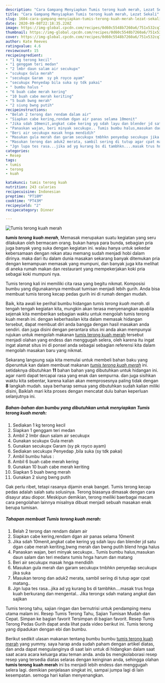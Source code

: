 ```yaml
---
description: "Cara Gampang Menyiapkan Tumis terong kuah merah, Lezat Sekali"
title: "Cara Gampang Menyiapkan Tumis terong kuah merah, Lezat Sekali"
slug: 1604-cara-gampang-menyiapkan-tumis-terong-kuah-merah-lezat-sekali
date: 2020-09-08T22:18:35.220Z
image: https://img-global.cpcdn.com/recipes/0d60c5548b7260a6/751x532cq70/tumis-terong-kuah-merah-foto-resep-utama.jpg
thumbnail: https://img-global.cpcdn.com/recipes/0d60c5548b7260a6/751x532cq70/tumis-terong-kuah-merah-foto-resep-utama.jpg
cover: https://img-global.cpcdn.com/recipes/0d60c5548b7260a6/751x532cq70/tumis-terong-kuah-merah-foto-resep-utama.jpg
author: Kate Reeves
ratingvalue: 4.6
reviewcount: 15
recipeingredient:
- "1 kg terong kecil"
- "1 genggam teri medan"
- "2 lmbr daun salam air secukupx"
- "scukupx Gula merah"
- "secukupx Garam  sy pk royco ayam"
- "secukupx Penyedap bila suka sy tdk pakai"
- " bumbu halus "
- "6 buah cabe merah kering"
- "10 buah cabe merah keriting"
- "5 buah bwng merah"
- "2 siung bwng putih"
recipeinstructions:
- "Belah 2 terong dan rendam dalam air"
- "Siapkan cabe kering,rendam dgan air panas selama 10menit"
- "Jika sdah 10menit,angkat cabe kering yg sdah layu dan blender jd satu dgan cabe merah keriting,bwng merah dan bwng putih blend hnga halus"
- "Panaskan wajan, beri minyak secukupx.. Tumis bumbu halus,masukan daun salam dan teri medanx tumis hnga harum dan matang"
- "Beri air secukupx masak hnga mendidih"
- "Masukan gula merah dan garam secukupx tmbhkn penyedap secukupx jika suka"
- "Masukan terong dan aduk2 merata, sambil sering di tutup agar cpat matang.."
- "Jgn lupa tes rasa...jika ad yg kurang bs di tambhkn....masak trus hnga kuah berkurang dan mengental.. Jika terongx sdah matang angkat dan sajikan"
categories:
- Resep
tags:
- tumis
- terong
- kuah

katakunci: tumis terong kuah 
nutrition: 243 calories
recipecuisine: Indonesian
preptime: "PT18M"
cooktime: "PT43M"
recipeyield: "2"
recipecategory: Dinner

---
```



![Tumis terong kuah merah](https://img-global.cpcdn.com/recipes/0d60c5548b7260a6/751x532cq70/tumis-terong-kuah-merah-foto-resep-utama.jpg)

<b><i>tumis terong kuah merah</i></b>, Memasak merupakan suatu kegiatan yang seru dilakukan oleh bermacam orang. bukan hanya para bunda, sebagian pria juga banyak yang suka dengan kegiatan ini. walau hanya untuk sekedar kebersamaan dengan rekan atau memang sudah menjadi hobi dalam dirinya. maka dari itu dalam dunia masakan sekarang banyak ditemukan pria dengan kemampuan memasak yang mumpuni, dan banyak juga kita melihat di aneka rumah makan dan restaurant yang mempekerjakan koki pria sebagai koki mumpuni nya.

Tumis terong kali ini memiliki cita rasa yang begitu nikmat. Komposisi bumbu yang digunakannya membuat tumisan menjadi lebih gurih. Anda bisa membuat tumis terong kecap pedas gurih ini di rumah dengan mudah.

Baik, kita awali ke perihal bumbu hidangan <i>tumis terong kuah merah</i>. di tengah tengah kegiatan kita, mungkin akan terasa menyenangkan apabila sejenak kita memberikan sebagian waktu untuk mengolah tumis terong kuah merah ini. dengan keberhasilan kita dalam memasak hidangan tersebut, dapat membuat diri anda bangga dengan hasil masakan anda sendiri. dan juga disini dengan perantara situs ini anda akan mempunyai rujukan untuk mengolah makanan <u>tumis terong kuah merah</u> tersebut menjadi olahan yang endess dan menggugah selera, oleh karena itu ingat ingat alamat situs ini di ponsel anda sebagai sebagian referensi kita dalam mengolah masakan baru yang nikmat.


Sekarang langsung saja kita memulai untuk membeli bahan baku yang diperuntuk kan dalam membuat makanan <u><i>tumis terong kuah merah</i></u> ini. setidaknya dibutuhkan <b>11</b> bahan bahan yang dibutuhkan untuk hidangan ini. agar nanti dapat tercapai rasa yang enak dan sempurna. dan juga sisihkan waktu kita sebentar, karena kalian akan memprosesnya paling tidak dengan <b>8</b> langkah mudah. saya berharap semua yang dibutuhkan sudah kalian miliki disini, Baiklah mari kita proses dengan mencatat dulu bahan keperluan selanjutnya ini.

<!--inarticleads1-->

##### Bahan-bahan dan bumbu yang dibutuhkan untuk menyiapkan Tumis terong kuah merah:

1. Sediakan 1 kg terong kecil
1. Siapkan 1 genggam teri medan
1. Ambil 2 lmbr daun salam air secukupx
1. Gunakan scukupx Gula merah
1. Gunakan secukupx Garam  (sy pk royco ayam)
1. Sediakan secukupx Penyedap ,bila suka (sy tdk pakai)
1. Ambil  bumbu halus :
1. Ambil 6 buah cabe merah kering
1. Gunakan 10 buah cabe merah keriting
1. Siapkan 5 buah bwng merah
1. Gunakan 2 siung bwng putih


Gak perlu ribet, tetapi rasanya dijamin enak banget. Tumis terong kecap pedas adalah salah satu solusinya. Terong biasanya dimasak dengan cara disayur atau diopor. Meskipun demikian, terong meiliki baerbagai macam cara pengolahan lainnya misalnya dibuat menjadi sebuah masakan enak berupa tumisan. 

<!--inarticleads2-->

##### Tahapan membuat Tumis terong kuah merah:

1. Belah 2 terong dan rendam dalam air
1. Siapkan cabe kering,rendam dgan air panas selama 10menit
1. Jika sdah 10menit,angkat cabe kering yg sdah layu dan blender jd satu dgan cabe merah keriting,bwng merah dan bwng putih blend hnga halus
1. Panaskan wajan, beri minyak secukupx.. Tumis bumbu halus,masukan daun salam dan teri medanx tumis hnga harum dan matang
1. Beri air secukupx masak hnga mendidih
1. Masukan gula merah dan garam secukupx tmbhkn penyedap secukupx jika suka
1. Masukan terong dan aduk2 merata, sambil sering di tutup agar cpat matang..
1. Jgn lupa tes rasa...jika ad yg kurang bs di tambhkn....masak trus hnga kuah berkurang dan mengental.. Jika terongx sdah matang angkat dan sajikan


Tumis terong tahu, sajian ringan dan bernutrisi untuk pendamping menu utama malam ini. Resep Tumis Terong Tahu, Sajian Tumisan Mudah dan Cepat. Simpan ke bagian favorit Tersimpan di bagian favorit. Resep Tumis Terong Pedas Gurih dapat anda lihat pada video berikut ini. Tumis terong yang dipadukan dengan ebi dan bumbu. 

Berikut sedikit ulasan makanan tentang bumbu bumbu <u>tumis terong kuah merah</u> yang yummy. saya harap anda sudah paham dengan artikel diatas, dan anda dapat mengulanginya di saat lain untuk di hidangkan dalam saat saat acara acara keluarga atau teman anda. anda bs mengkolaborasi resep resep yang tersedia diatas selaras dengan keinginan anda, sehingga olahan <b>tumis terong kuah merah</b> ini bs menjadi lebih endess dan menggugah selera lagi. demikian penjelasan singkat ini, sampai jumpa lagi di lain kesempatan. semoga hari kalian menyenangkan.
